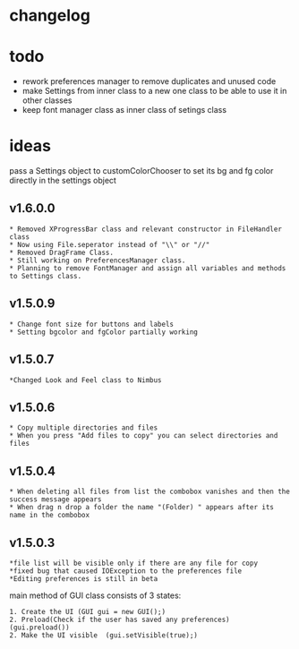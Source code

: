 # changelog
# todo
* rework preferences manager to remove duplicates and unused code
* make Settings from inner class to a new one class to be able to use it in other classes
* keep font manager class as inner class of setings class
# ideas
pass a Settings object to customColorChooser to set its bg and fg color directly in the settings object
## v1.6.0.0
	* Removed XProgressBar class and relevant constructor in FileHandler class
	* Now using File.seperator instead of "\\" or "//"
	* Removed DragFrame Class.
	* Still working on PreferencesManager class.
	* Planning to remove FontManager and assign all variables and methods to Settings class.
## v1.5.0.9
	* Change font size for buttons and labels
	* Setting bgcolor and fgColor partially working
## v1.5.0.7
	*Changed Look and Feel class to Nimbus

## v1.5.0.6
	* Copy multiple directories and files
	* When you press "Add files to copy" you can select directories and files
## v1.5.0.4
	* When deleting all files from list the combobox vanishes and then the success message appears
	* When drag n drop a folder the name "(Folder) " appears after its name in the combobox 	

## v1.5.0.3
	*file list will be visible only if there are any file for copy
	*fixed bug that caused IOException to the preferences file
	*Editing preferences is still in beta

main method of GUI class consists of 3 states:

	1. Create the UI (GUI gui = new GUI();)
	2. Preload(Check if the user has saved any preferences) (gui.preload())
	2. Make the UI visible	(gui.setVisible(true);)

